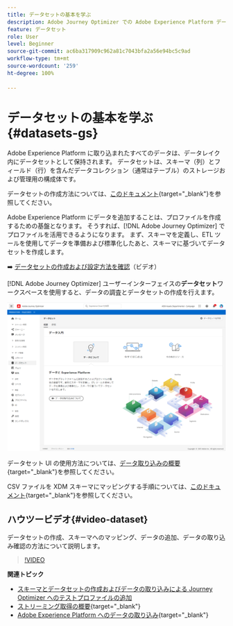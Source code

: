 ```yaml
---
title: データセットの基本を学ぶ
description: Adobe Journey Optimizer での Adobe Experience Platform データセットの使用方法を説明します
feature: データセット
role: User
level: Beginner
source-git-commit: ac6ba317909c962a81c7043bfa2a56e94bc5c9ad
workflow-type: tm+mt
source-wordcount: '259'
ht-degree: 100%

---
```


# データセットの基本を学ぶ {#datasets-gs}

Adobe Experience Platform に取り込まれたすべてのデータは、データレイク内にデータセットとして保持されます。 データセットは、スキーマ（列）とフィールド（行）を含んだデータコレクション（通常はテーブル）のストレージおよび管理用の構成体です。

データセットの作成方法については、[このドキュメント](https://experienceleague.adobe.com/docs/experience-platform/catalog/datasets/user-guide.html?lang=ja){target=&quot;_blank&quot;}を参照してください。

Adobe Experience Platform にデータを追加することは、プロファイルを作成するための基盤となります。 そうすれば、[!DNL Adobe Journey Optimizer] でプロファイルを活用できるようになります。 まず、スキーマを定義し、ETL ツールを使用してデータを準備および標準化したあと、スキーマに基づいてデータセットを作成します。

➡️ [データセットの作成および設定方法を確認](#video-dataset)（ビデオ）

[!DNL Adobe Journey Optimizer] ユーザーインターフェイスの&#x200B;**データセット**&#x200B;ワークスペースを使用すると、データの調査とデータセットの作成を行えます。

![](assets/datasets-home.png)

データセット UI の使用方法については、[データ取り込みの概要](https://experienceleague.adobe.com/docs/experience-platform/ingestion/home.html?lang=ja){target=&quot;_blank&quot;}を参照してください。

CSV ファイルを XDM スキーマにマッピングする手順については、[このドキュメント](https://experienceleague.adobe.com/docs/experience-platform/ingestion/tutorials/map-a-csv-file.html?lang=ja){target=&quot;_blank&quot;}を参照してください。


## ハウツービデオ{#video-dataset}

データセットの作成、スキーマへのマッピング、データの追加、データの取り込み確認の方法について説明します。

>[!VIDEO](https://video.tv.adobe.com/v/334293?quality=12)

**関連トピック**

* [スキーマとデータセットの作成およびデータの取り込みによる Journey Optimizer へのテストプロファイルの追加](building-journeys/creating-test-profiles.md)
* [ストリーミング取得の概要](https://experienceleague.adobe.com/docs/experience-platform/ingestion/streaming/overview.html?lang=ja){target=&quot;_blank&quot;}
* [Adobe Experience Platform へのデータの取り込み](https://experienceleague.adobe.com/docs/experience-platform/ingestion/tutorials/ingest-batch-data.html?lang=ja){target=&quot;_blank&quot;}

